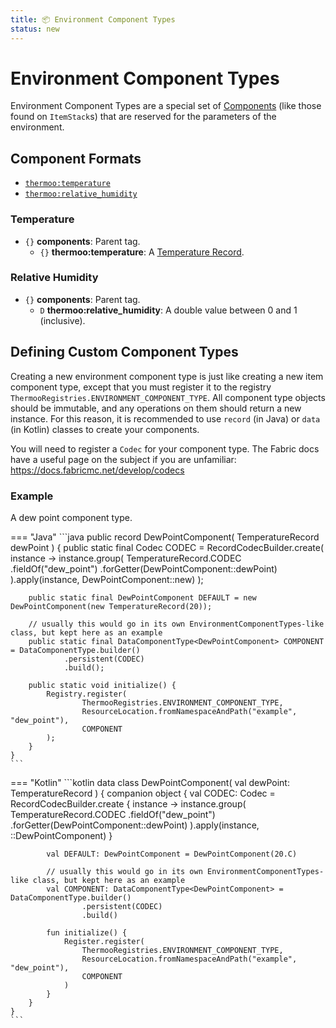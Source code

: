 ```yaml
---
title: 📦 Environment Component Types
status: new
---
```

# Environment Component Types

Environment Component Types are a special set of [Components](https://minecraft.wiki/w/Data_component_format) (like those found on `ItemStack`s) that are reserved for the parameters of the environment. 

## Component Formats

- [`thermoo:temperature`](#temperature)
- [`thermoo:relative_humidity`](#relative-humidity)

### Temperature
- `{}` **components**: Parent tag.
    - `{}` **thermoo:temperature**: A [Temperature Record](../mods/temperature_unit.md#temperature-record-data-format).

### Relative Humidity
- `{}` **components**: Parent tag.
    - `D` **thermoo:relative_humidity**: A double value between 0 and 1 (inclusive).

## Defining Custom Component Types

Creating a new environment component type is just like creating a new item component type, except that you must register it to the registry `ThermooRegistries.ENVIRONMENT_COMPONENT_TYPE`. All component type objects should be immutable, and any operations on them should return a new instance. For this reason, it is recommended to use `record` (in Java) or `data` (in Kotlin) classes to create your components.

You will need to register a `Codec` for your component type. The Fabric docs have a useful page on the subject if you are unfamiliar: https://docs.fabricmc.net/develop/codecs 

### Example

A dew point component type.

=== "Java"
    ```java
    public record DewPointComponent(
            TemperatureRecord dewPoint
    )  {
        public static final Codec<DewPointComponent> CODEC = RecordCodecBuilder.create(
                instance -> instance.group(
                        TemperatureRecord.CODEC
                                .fieldOf("dew_point")
                                .forGetter(DewPointComponent::dewPoint)
                ).apply(instance, DewPointComponent::new)
        );
    
        public static final DewPointComponent DEFAULT = new DewPointComponent(new TemperatureRecord(20));
    
        // usually this would go in its own EnvironmentComponentTypes-like class, but kept here as an example
        public static final DataComponentType<DewPointComponent> COMPONENT = DataComponentType.builder()
                .persistent(CODEC)
                .build();
        
        public static void initialize() {
            Registry.register(
                    ThermooRegistries.ENVIRONMENT_COMPONENT_TYPE,
                    ResourceLocation.fromNamespaceAndPath("example", "dew_point"),
                    COMPONENT
            );
        }
    }
    ```
=== "Kotlin"
    ```kotlin
    data class DewPointComponent(
        val dewPoint: TemperatureRecord 
    ) {
        companion object {
            val CODEC: Codec<DewPointComponent> = RecordCodecBuilder.create { instance ->
                instance.group(
                    TemperatureRecord.CODEC
                        .fieldOf("dew_point")
                        .forGetter(DewPointComponent::dewPoint)
                ).apply(instance, ::DewPointComponent)
            }
            
            val DEFAULT: DewPointComponent = DewPointComponent(20.C)
            
            // usually this would go in its own EnvironmentComponentTypes-like class, but kept here as an example
            val COMPONENT: DataComponentType<DewPointComponent> = DataComponentType.builder()
                    .persistent(CODEC)
                    .build()
            
            fun initialize() {
                Register.register(
                    ThermooRegistries.ENVIRONMENT_COMPONENT_TYPE,
                    ResourceLocation.fromNamespaceAndPath("example", "dew_point"),
                    COMPONENT
                )
            }
        }
    }
    ```